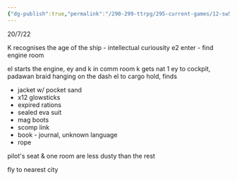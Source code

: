 ```yaml
---
{"dg-publish":true,"permalink":"/290-299-ttrpg/295-current-games/12-sw5e/12-03-game-notes/11-new-ship-who-dis/","dgHomeLink":true,"dgPassFrontmatter":false,"dgShowBacklinks":true,"dgShowLocalGraph":false,"dgShowInlineTitle":true}
---
```



20/7/22

K recognises the age of the ship - intellectual curiousity
e2 enter - find engine room

el starts the engine, ey and k in comm room
k gets nat 1
ey to cockpit, padawan braid hanging on the dash
el to cargo hold, finds
- jacket w/ pocket sand
- x12 glowsticks
- expired rations
- sealed eva suit
- mag boots
- scomp link
- book - journal, unknown language
- rope

pilot's seat & one room are less dusty than the rest

fly to nearest city